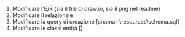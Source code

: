 1. Modificare l'E/R (sia il file di draw.io, sia il png nel readme)
2. Modificare il relazionale
3. Modificare la query di creazione [src\main\resources\schema.sql]
4. Modificare le classi entità []